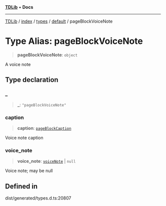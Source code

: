 [**TDLib**](../../../../../../README.md) • **Docs**

***

[TDLib](../../../../../../modules.md) / [index](../../../../../README.md) / [types](../../../README.md) / [default](../README.md) / pageBlockVoiceNote

# Type Alias: pageBlockVoiceNote

> **pageBlockVoiceNote**: `object`

A voice note

## Type declaration

### \_

> **\_**: `"pageBlockVoiceNote"`

### caption

> **caption**: [`pageBlockCaption`](pageBlockCaption.md)

Voice note caption

### voice\_note

> **voice\_note**: [`voiceNote`](voiceNote.md) \| `null`

Voice note; may be null

## Defined in

dist/generated/types.d.ts:20807
